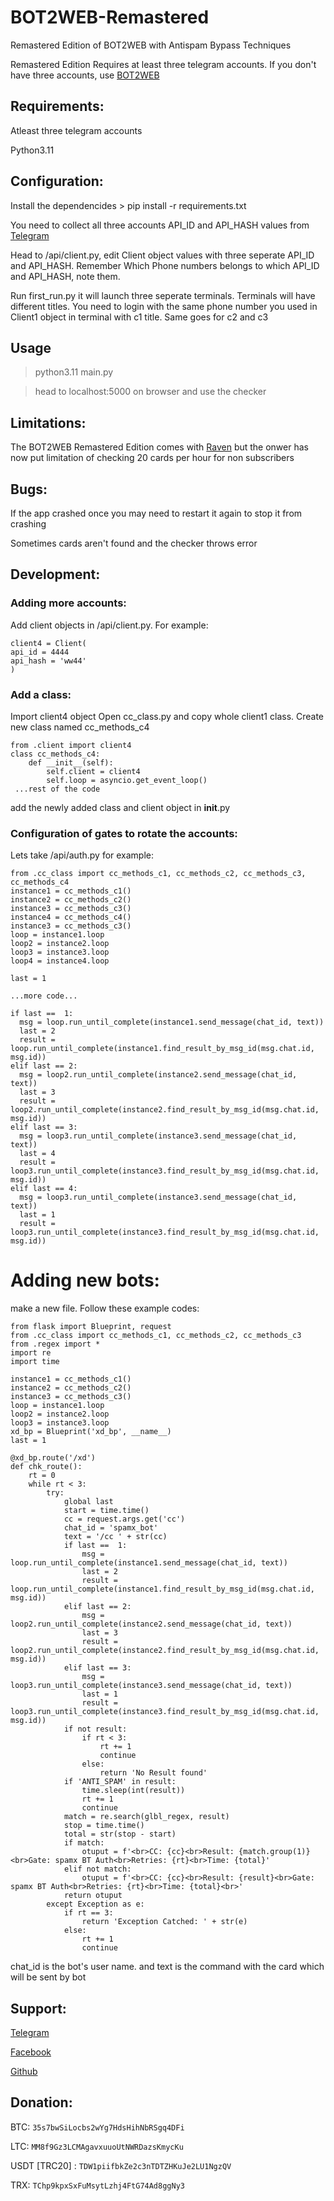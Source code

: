 # BOT2WEB-Remastered
Remastered Edition of BOT2WEB with Antispam Bypass Techniques

Remastered Edition Requires at least three telegram accounts. If you don't have three accounts, use [BOT2WEB](https://github.com/Junaid433/BOT2WEB)

## Requirements:

Atleast three telegram accounts

Python3.11

## Configuration:

Install the dependencides > pip install -r requirements.txt

You need to collect all three accounts API_ID and API_HASH values from [Telegram](https://my.telegram.org)

Head to /api/client.py, edit Client object values with three seperate API_ID and API_HASH. Remember Which Phone numbers belongs to which API_ID and API_HASH, note them.

Run first_run.py it will launch three seperate terminals. Terminals will have different titles. You need to login with the same phone number you used in Client1 object in terminal with c1 title. Same goes for c2 and c3

## Usage

> python3.11 main.py

> head to localhost:5000 on browser and use the checker

## Limitations:

The BOT2WEB Remastered Edition comes with [Raven](https://t.me/SDBB_Bot) but the onwer has now put limitation of checking 20 cards per hour for non subscribers

## Bugs:

If the app crashed once you may need to restart it again to stop it from crashing

Sometimes cards aren't found and the checker throws error

## Development:

### Adding more accounts:

Add client objects in /api/client.py. For example:

```
client4 = Client(
api_id = 4444
api_hash = 'ww44'
)
```

### Add a class:

Import client4 object
Open cc_class.py and copy whole client1 class. Create new class named cc_methods_c4

```
from .client import client4
class cc_methods_c4:
    def __init__(self):
        self.client = client4
        self.loop = asyncio.get_event_loop()
 ...rest of the code
```
add the newly added class and client object in __init__.py

### Configuration of gates to rotate the accounts:

Lets take /api/auth.py for example:

```
from .cc_class import cc_methods_c1, cc_methods_c2, cc_methods_c3, cc_methods_c4
instance1 = cc_methods_c1()
instance2 = cc_methods_c2()
instance3 = cc_methods_c3()
instance4 = cc_methods_c4()
instance3 = cc_methods_c3()
loop = instance1.loop
loop2 = instance2.loop
loop3 = instance3.loop
loop4 = instance4.loop

last = 1

...more code...

if last ==  1:
  msg = loop.run_until_complete(instance1.send_message(chat_id, text))
  last = 2
  result = loop.run_until_complete(instance1.find_result_by_msg_id(msg.chat.id, msg.id))
elif last == 2:
  msg = loop2.run_until_complete(instance2.send_message(chat_id, text))
  last = 3
  result = loop2.run_until_complete(instance2.find_result_by_msg_id(msg.chat.id, msg.id))
elif last == 3:
  msg = loop3.run_until_complete(instance3.send_message(chat_id, text))
  last = 4
  result = loop3.run_until_complete(instance3.find_result_by_msg_id(msg.chat.id, msg.id))
elif last == 4:
  msg = loop3.run_until_complete(instance3.send_message(chat_id, text))
  last = 1
  result = loop3.run_until_complete(instance3.find_result_by_msg_id(msg.chat.id, msg.id))

```

# Adding new bots:

make a new file. Follow these example codes:

```
from flask import Blueprint, request
from .cc_class import cc_methods_c1, cc_methods_c2, cc_methods_c3
from .regex import *
import re
import time

instance1 = cc_methods_c1()
instance2 = cc_methods_c2()
instance3 = cc_methods_c3()
loop = instance1.loop
loop2 = instance2.loop
loop3 = instance3.loop
xd_bp = Blueprint('xd_bp', __name__)
last = 1

@xd_bp.route('/xd')
def chk_route():
    rt = 0
    while rt < 3:
        try:
            global last
            start = time.time()
            cc = request.args.get('cc')
            chat_id = 'spamx_bot'
            text = '/cc ' + str(cc)
            if last ==  1:
                msg = loop.run_until_complete(instance1.send_message(chat_id, text))
                last = 2
                result = loop.run_until_complete(instance1.find_result_by_msg_id(msg.chat.id, msg.id))
            elif last == 2:
                msg = loop2.run_until_complete(instance2.send_message(chat_id, text))
                last = 3
                result = loop2.run_until_complete(instance2.find_result_by_msg_id(msg.chat.id, msg.id))
            elif last == 3:
                msg = loop3.run_until_complete(instance3.send_message(chat_id, text))
                last = 1
                result = loop3.run_until_complete(instance3.find_result_by_msg_id(msg.chat.id, msg.id))
            if not result:
                if rt < 3:
                    rt += 1
                    continue
                else:
                    return 'No Result found'
            if 'ANTI_SPAM' in result:
                time.sleep(int(result))
                rt += 1
                continue
            match = re.search(glbl_regex, result)
            stop = time.time()
            total = str(stop - start)
            if match:
                otuput = f'<br>CC: {cc}<br>Result: {match.group(1)}<br>Gate: spamx BT Auth<br>Retries: {rt}<br>Time: {total}'
            elif not match:
                otuput = f'<br>CC: {cc}<br>Result: {result}<br>Gate: spamx BT Auth<br>Retries: {rt}<br>Time: {total}<br>'
            return otuput
        except Exception as e:
            if rt == 3:
                return 'Exception Catched: ' + str(e)
            else:
                rt += 1
                continue
```

chat_id is the bot's user name. and text is the command with the card which will be sent by bot


## Support:
[Telegram](https://t.me/fakehecker)

[Facebook](https://facebook.com/jnaid.rahman.im)

[Github](https://github.com/Junaid433/BOT2WEB-Remastered/issues)

## Donation:
BTC: `35s7bwSiLocbs2wYg7HdsHihNbRSgq4DFi`

LTC: `MM8f9Gz3LCMAgavxuuoUtNWRDazsKmycKu`

USDT [TRC20] : `TDW1piifbkZe2c3nTDTZHKuJe2LU1NgzQV`

TRX: `TChp9kpxSxFuMsytLzhj4FtG74Ad8ggNy3`







